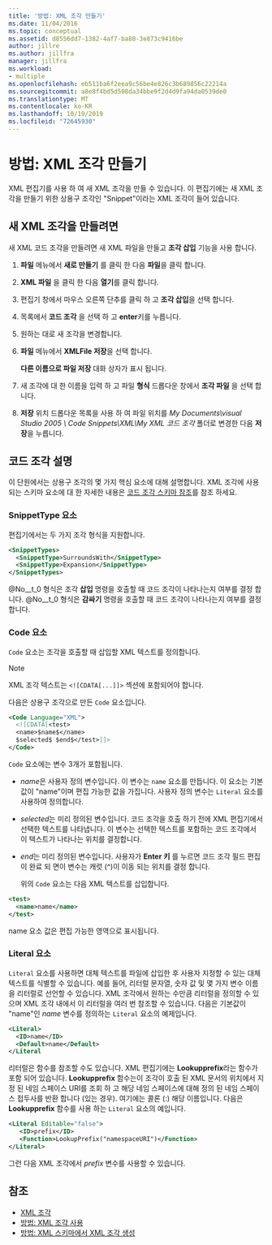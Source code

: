 ```yaml
---
title: '방법: XML 조각 만들기'
ms.date: 11/04/2016
ms.topic: conceptual
ms.assetid: d8556dd7-1382-4af7-ba80-3e873c9416be
author: jillre
ms.author: jillfra
manager: jillfra
ms.workload:
- multiple
ms.openlocfilehash: eb511ba6f2eea9c56be4e826c3b689856c22214a
ms.sourcegitcommit: a8e8f4bd5d508da34bbe9f2d4d9fa94da0539de0
ms.translationtype: MT
ms.contentlocale: ko-KR
ms.lasthandoff: 10/19/2019
ms.locfileid: "72645930"
---
```

# <a name="how-to-create-xml-snippets"></a>방법: XML 조각 만들기

XML 편집기를 사용 하 여 새 XML 조각을 만들 수 있습니다. 이 편집기에는 새 XML 조각을 만들기 위한 상용구 조각인 "Snippet"이라는 XML 조각이 들어 있습니다.

## <a name="to-create-a-new-xml-snippet"></a>새 XML 조각을 만들려면

새 XML 코드 조각을 만들려면 새 XML 파일을 만들고 **조각 삽입** 기능을 사용 합니다.

1. **파일** 메뉴에서 **새로 만들기** 를 클릭 한 다음 **파일**을 클릭 합니다.

2. **XML 파일** 을 클릭 한 다음 **열기**를 클릭 합니다.

3. 편집기 창에서 마우스 오른쪽 단추를 클릭 하 고 **조각 삽입**을 선택 합니다.

4. 목록에서 **코드 조각** 을 선택 하 고 **enter**키를 누릅니다.

5. 원하는 대로 새 조각을 변경합니다.

6. **파일** 메뉴에서 **XMLFile 저장**을 선택 합니다.

     **다른 이름으로 파일 저장** 대화 상자가 표시 됩니다.

7. 새 조각에 대 한 이름을 입력 하 고 파일 **형식** 드롭다운 창에서 **조각 파일** 을 선택 합니다.

8. **저장** 위치 드롭다운 목록을 사용 하 여 파일 위치를 *My Documents\visual Studio 2005 \ Code Snippets\XML\My XML 코드 조각* 폴더로 변경한 다음 **저장**을 누릅니다.

## <a name="snippet-description"></a>코드 조각 설명

이 단원에서는 상용구 조각의 몇 가지 핵심 요소에 대해 설명합니다. XML 조각에 사용 되는 스키마 요소에 대 한 자세한 내용은 [코드 조각 스키마 참조](../ide/code-snippets-schema-reference.md)를 참조 하세요.

### <a name="snippettype-element"></a>SnippetType 요소

편집기에서는 두 가지 조각 형식을 지원합니다.

```xml
<SnippetTypes>
  <SnippetType>SurroundsWith</SnippetType>
  <SnippetType>Expansion</SnippetType>
</SnippetTypes>
```

@No__t_0 형식은 조각 **삽입** 명령을 호출할 때 코드 조각이 나타나는지 여부를 결정 합니다. @No__t_0 형식은 **감싸기** 명령을 호출할 때 코드 조각이 나타나는지 여부를 결정 합니다.

### <a name="code-element"></a>Code 요소

`Code` 요소는 조각을 호출할 때 삽입할 XML 텍스트를 정의합니다.

> [!NOTE]
> XML 조각 텍스트는 `<![CDATA[...]]>` 섹션에 포함되어야 합니다.

다음은 상용구 조각으로 만든 `Code` 요소입니다.

```xml
<Code Language="XML">
  <![CDATA[<test>
  <name>$name$</name>
  $selected$ $end$</test>]]>
</Code>
```

`Code` 요소에는 변수 3개가 포함됩니다.

- $name$은 사용자 정의 변수입니다. 이 변수는 `name` 요소를 만듭니다. 이 요소는 기본값이 "name"이며 편집 가능한 값을 가집니다. 사용자 정의 변수는 `Literal` 요소를 사용하여 정의합니다.

- $selected$는 미리 정의된 변수입니다. 코드 조각을 호출 하기 전에 XML 편집기에서 선택한 텍스트를 나타냅니다. 이 변수는 선택한 텍스트를 포함하는 코드 조각에서 이 텍스트가 나타나는 위치를 결정합니다.

- $end$는 미리 정의된 변수입니다. 사용자가 **Enter 키** 를 누르면 코드 조각 필드 편집이 완료 되 면이 변수는 캐럿 (^)이 이동 되는 위치를 결정 합니다.

  위의 `Code` 요소는 다음 XML 텍스트를 삽입합니다.

```xml
<test>
  <name>name</name>
</test>
```

name 요소 값은 편집 가능한 영역으로 표시됩니다.

### <a name="literal-element"></a>Literal 요소

`Literal` 요소를 사용하면 대체 텍스트를 파일에 삽입한 후 사용자 지정할 수 있는 대체 텍스트를 식별할 수 있습니다. 예를 들어, 리터럴 문자열, 숫자 값 및 몇 가지 변수 이름을 리터럴로 선언할 수 있습니다. XML 조각에서 원하는 수만큼 리터럴을 정의할 수 있으며 XML 조각 내에서 이 리터럴을 여러 번 참조할 수 있습니다. 다음은 기본값이 "name"인 $name$ 변수를 정의하는 `Literal` 요소의 예제입니다.

```xml
<Literal>
  <ID>name</ID>
  <Default>name</Default>
</Literal
```

리터럴은 함수를 참조할 수도 있습니다. XML 편집기에는 **Lookupprefix**라는 함수가 포함 되어 있습니다. **Lookupprefix** 함수는이 조각이 호출 된 XML 문서의 위치에서 지정 된 네임 스페이스 URI를 조회 하 고 해당 네임 스페이스에 대해 정의 된 네임 스페이스 접두사를 반환 합니다 (있는 경우). 여기에는 콜론 (:) 해당 이름입니다. 다음은 **Lookupprefix** 함수를 사용 하는 `Literal` 요소의 예입니다.

```xml
<Literal Editable="false">
   <ID>prefix</ID>
   <Function>LookupPrefix("namespaceURI")</Function>
</Literal>
```

그런 다음 XML 조각에서 $prefix$ 변수를 사용할 수 있습니다.

## <a name="see-also"></a>참조

- [XML 조각](../xml-tools/xml-snippets.md)
- [방법: XML 조각 사용](../xml-tools/how-to-use-xml-snippets.md)
- [방법: XML 스키마에서 XML 조각 생성](../xml-tools/how-to-generate-an-xml-snippet-from-an-xml-schema.md)